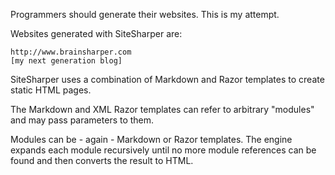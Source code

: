 Programmers should generate their websites. This is my attempt.

Websites generated with SiteSharper are:

	http://www.brainsharper.com
	[my next generation blog]

SiteSharper uses a combination of Markdown and Razor templates to create static HTML pages. 

The Markdown and XML Razor templates can refer to arbitrary "modules" and may pass parameters to them. 

Modules can be - again - Markdown or Razor templates. The engine expands each module recursively until no more module references can be found and then converts the result to HTML.
